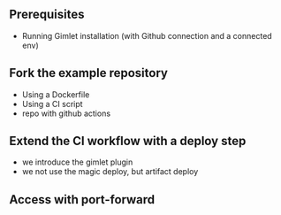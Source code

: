## Prerequisites
- Running Gimlet installation (with Github connection and a connected env)

## Fork the example repository
  - Using a Dockerfile
  - Using a CI script
  - repo with github actions

## Extend the CI workflow with a deploy step
- we introduce the gimlet plugin
- we not use the magic deploy, but artifact deploy

## Access with port-forward
